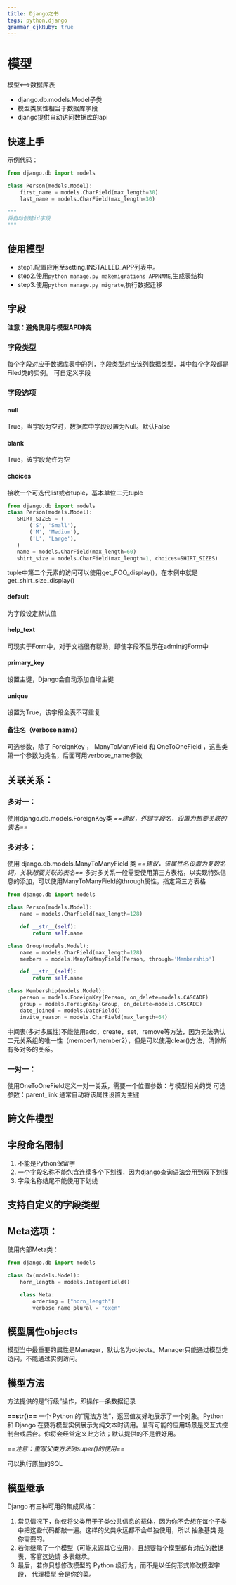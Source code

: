 ```yaml
---
title: Django之书
tags: python,django
grammar_cjkRuby: true
---
```


# 模型
模型<-->数据库表

 - django.db.models.Model子类
 - 模型类属性相当于数据库字段
 - django提供自动访问数据库的api

## 快速上手

示例代码：
```python
from django.db import models

class Person(models.Model):
    first_name = models.CharField(max_length=30)
    last_name = models.CharField(max_length=30)
	
"""
将自动创建id字段
"""
```
## 使用模型

 - step1.配置应用至setting.INSTALLED_APP列表中。
 - step2.使用`python manage.py makemigrations APPNAME`,生成表结构
 - step3.使用`python manage.py migrate`,执行数据迁移

## 字段
**注意：避免使用与模型API冲突**
### 字段类型
每个字段对应于数据库表中的列，字段类型对应该列数据类型，其中每个字段都是Filed类的实例。
可自定义字段
### 字段选项
#### null
True，当字段为空时，数据库中字段设置为Null。默认False
#### blank
True，该字段允许为空
#### choices
接收一个可迭代list或者tuple，基本单位二元tuple
 ```python
from django.db import models
class Person(models.Model):
	SHIRT_SIZES = (
		('S', 'Small'),
		('M', 'Medium'),
		('L', 'Large'),
	)
	name = models.CharField(max_length=60)
	shirt_size = models.CharField(max_length=1, choices=SHIRT_SIZES)
```
 tuple中第二个元素的访问可以使用get_FOO_display()，在本例中就是get_shirt_size_display()
#### default
为字段设定默认值
#### help_text
可现实于Form中，对于文档很有帮助，即使字段不显示在admin的Form中
#### primary_key
设置主键，Django会自动添加自增主键
#### unique
设置为True，该字段全表不可重复
#### 备注名（verbose name）
可选参数，除了 ForeignKey ， ManyToManyField 和 OneToOneField ，这些类第一个参数为类名，后面可用verbose_name参数

## 关联关系：
### 多对一：
使用django.db.models.ForeignKey类
 *==建议，外键字段名，设置为想要关联的表名==*
### 多对多：
使用 django.db.models.ManyToManyField 类
*==建议，该属性名设置为复数名词，关联想要关联的表名==*
多对多关系一般需要使用第三方表格，以实现特殊信息的添加，可以使用ManyToManyField的through属性，指定第三方表格
```python
from django.db import models

class Person(models.Model):
	name = models.CharField(max_length=128)

	def __str__(self):
		return self.name

class Group(models.Model):
	name = models.CharField(max_length=128)
	members = models.ManyToManyField(Person, through='Membership')

	def __str__(self):
		return self.name

class Membership(models.Model):
	person = models.ForeignKey(Person, on_delete=models.CASCADE)
	group = models.ForeignKey(Group, on_delete=models.CASCADE)
	date_joined = models.DateField()
	invite_reason = models.CharField(max_length=64)
```
中间表(多对多属性)不能使用add，create，set，remove等方法，因为无法确认二元关系组的唯一性（member1,member2），但是可以使用clear()方法，清除所有多对多的关系。
### 一对一：
使用OneToOneField定义一对一关系，需要一个位置参数：与模型相关的类
可选参数：parent_link
通常自动将该属性设置为主键
## 跨文件模型
## 字段命名限制

 1. 不能是Python保留字
 2. 一个字段名称不能包含连续多个下划线，因为django查询语法会用到双下划线
 3. 字段名称结尾不能使用下划线
## 支持自定义的字段类型
## Meta选项：
使用内部Meta类：
```python
from django.db import models

class Ox(models.Model):
	horn_length = models.IntegerField()

	class Meta:
		ordering = ["horn_length"]
		verbose_name_plural = "oxen"    
```
## 模型属性objects
模型当中最重要的属性是Manager，默认名为objects。Manager只能通过模型类访问，不能通过实例访问。
## 模型方法
方法提供的是“行级”操作，即操作一条数据记录    

**==__str__()==**
一个 Python 的“魔法方法”，返回值友好地展示了一个对象。Python 和 Django 在要将模型实例展示为纯文本时调用。最有可能的应用场景是交互式控制台或后台。你将会经常定义此方法；默认提供的不是很好用。

*==注意：重写父类方法时super()的使用==*

可以执行原生的SQL

## 模型继承
Django 有三种可用的集成风格：

 1. 常见情况下，你仅将父类用于子类公共信息的载体，因为你不会想在每个子类中把这些代码都敲一遍。这样的父类永远都不会单独使用，所以 抽象基类 是你需要的。
 2.  若你继承了一个模型（可能来源其它应用），且想要每个模型都有对应的数据表，客官这边请 多表继承。 
 3.  最后，若你只想修改模型的 Python 级行为，而不是以任何形式修改模型字段， 代理模型 会是你的菜。
   
   

